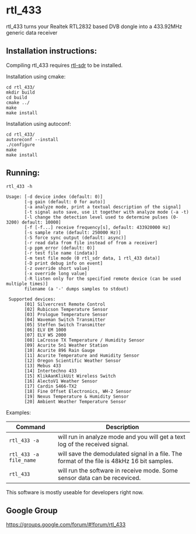 rtl_433
=======

rtl_433 turns your Realtek RTL2832 based DVB dongle into a 433.92MHz generic data receiver

Installation instructions:
--------------------------

Compiling rtl_433 requires [rtl-sdr](http://sdr.osmocom.org/trac/wiki/rtl-sdr) to be installed.

Installation using cmake:

    cd rtl_433/
    mkdir build
    cd build
    cmake ../
    make
	make install

Installation using autoconf:

    cd rtl_433/
    autoreconf --install
	./configure
	make
	make install


Running:
--------

    rtl_433 -h

    Usage: [-d device index (default: 0)]
           [-g gain (default: 0 for auto)]
           [-a analyze mode, print a textual description of the signal]
           [-t signal auto save, use it together with analyze mode (-a -t)
           [-l change the detection level used to determine pulses (0-3200) default: 10000]
           [-f [-f...] receive frequency[s], default: 433920000 Hz]
           [-s sample rate (default: 250000 Hz)]
           [-S force sync output (default: async)]
           [-r read data from file instead of from a receiver]
           [-p ppm_error (default: 0)]
           [-r test file name (indata)]
           [-m test file mode (0 rtl_sdr data, 1 rtl_433 data)]
           [-D print debug info on event]
           [-z override short value]
           [-x override long value]
           [-R listen only for the specified remote device (can be used multiple times)]
           filename (a '-' dumps samples to stdout)
           
     Supported devices:
           [01] Silvercrest Remote Control
           [02] Rubicson Temperature Sensor
           [03] Prologue Temperature Sensor
           [04] Waveman Switch Transmitter
           [05] Steffen Switch Transmitter
           [06] ELV EM 1000
           [07] ELV WS 2000
           [08] LaCrosse TX Temperature / Humidity Sensor
           [09] Acurite 5n1 Weather Station
           [10] Acurite 896 Rain Gauge
           [11] Acurite Temperature and Humidity Sensor
           [12] Oregon Scientific Weather Sensor
           [13] Mebus 433
           [14] Intertechno 433
           [15] KlikAanKlikUit Wireless Switch
           [16] AlectoV1 Weather Sensor
           [17] Cardin S466-TX2
           [18] Fine Offset Electronics, WH-2 Sensor
           [19] Nexus Temperature & Humidity Sensor
           [20] Ambient Weather Temperature Sensor


Examples:

| Command | Description
|---------|------------
| `rtl_433 -a` | will run in analyze mode and you will get a text log of the received signal.
| `rtl_433 -a file_name` | will save the demodulated signal in a file. The format of the file is 48kHz 16 bit samples.
| `rtl_433` | will run the software in receive mode. Some sensor data can be receviced.

This software is mostly useable for developers right now.

Google Group
------------

https://groups.google.com/forum/#!forum/rtl_433

